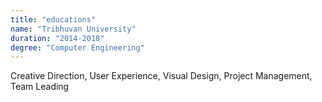 ```yaml
---
title: "educations"
name: "Tribhuvan University"
duration: "2014-2018"
degree: "Computer Engineering"
---
```

Creative Direction, User Experience, Visual Design, Project Management, Team Leading
